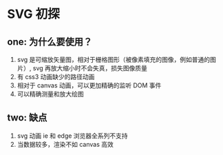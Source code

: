 # SVG 初探

## one: 为什么要使用？
1. svg 是可缩放矢量图，相对于栅格图形（被像素填充的图像，例如普通的图片）, svg 再放大缩小时不会失真，损失图像质量
2. 有 css3 动画缺少的路径动画
3. 相对于 canvas 动画，可以更加精确的监听 DOM 事件
4. 可以精确测量和放大绘图

## two: 缺点
1. svg 动画 ie 和 edge 浏览器全系列不支持
2. 当数据较多，渲染不如 canvas 高效

